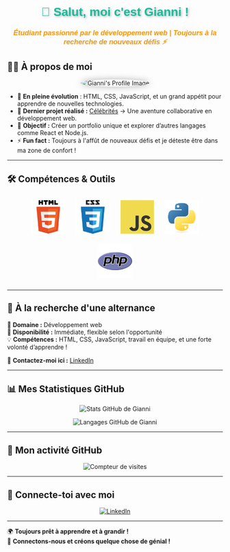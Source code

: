 <h1 align="center" style="font-family: 'Arial', sans-serif; color: #1abc9c; text-shadow: 2px 2px 5px rgba(0, 0, 0, 0.3);">🚀 Salut, moi c'est Gianni !</h1>

<h3 align="center" style="font-family: 'Verdana', sans-serif; color: #f39c12; font-style: italic; text-shadow: 1px 1px 3px rgba(0, 0, 0, 0.1);">Étudiant passionné par le développement web | Toujours à la recherche de nouveaux défis ⚡</h3>

## 👨‍💻 À propos de moi

<div align="center">
  <img src="https://avatars.githubusercontent.com/u/97645214?v=4" width="150" height="150" style="border-radius: 50%; box-shadow: 0 0 15px rgba(0, 0, 0, 0.3);" alt="Gianni's Profile Image">
</div>

- 🌱 **En pleine évolution** : HTML, CSS, JavaScript, et un grand appétit pour apprendre de nouvelles technologies.  
- 🔭 **Dernier projet réalisé :** [Célébrités](https://github.com/InnagBKI/Maes-Projet-) → Une aventure collaborative en développement web.  
- 🎯 **Objectif :** Créer un portfolio unique et explorer d’autres langages comme React et Node.js.  
- ⚡ **Fun fact :** Toujours à l'affût de nouveaux défis et je déteste être dans ma zone de confort !  

---

## 🛠️ Compétences & Outils

<p align="center"> 
  <img src="https://raw.githubusercontent.com/devicons/devicon/master/icons/html5/html5-original-wordmark.svg" alt="HTML5" width="80" height="80" style="margin: 10px;"> 
  <img src="https://raw.githubusercontent.com/devicons/devicon/master/icons/css3/css3-original-wordmark.svg" alt="CSS3" width="80" height="80" style="margin: 10px;">
  <img src="https://raw.githubusercontent.com/devicons/devicon/master/icons/javascript/javascript-original.svg" alt="JavaScript" width="80" height="80" style="margin: 10px;">
  <img src="https://raw.githubusercontent.com/devicons/devicon/master/icons/python/python-original.svg" alt="Python" width="80" height="80" style="margin: 10px;">
  <img src="https://raw.githubusercontent.com/devicons/devicon/master/icons/php/php-original.svg" alt="PHP" width="80" height="80" style="margin: 10px;">
</p>

---

## 🎯 À la recherche d'une alternance

💼 **Domaine :** Développement web  
📆 **Disponibilité :** Immédiate, flexible selon l'opportunité  
💡 **Compétences :** HTML, CSS, JavaScript, travail en équipe, et une forte volonté d’apprendre !  

📩 **Contactez-moi ici :** [LinkedIn](https://linkedin.com/in/gianni-srt-786421337/)  

---

## 📊 Mes Statistiques GitHub

<p align="center">
  <img src="https://github-readme-stats.vercel.app/api?username=GianniSRT&show_icons=true&count_private=true&hide_title=true&theme=radical&hide=prs&line_height=20" alt="Stats GitHub de Gianni" />
</p>

<p align="center">
  <img src="https://github-readme-stats.vercel.app/api/top-langs?username=GianniSRT&show_icons=true&locale=fr&layout=compact&theme=radical&line_height=20" alt="Langages GitHub de Gianni" />
</p>

---

## 🚀 Mon activité GitHub

<p align="center">
  <img src="https://komarev.com/ghpvc/?username=GianniSRT&label=Visiteurs%20GitHub&color=blue&style=flat&label=visiteurs" alt="Compteur de visites" />
</p>

---

## 🔗 Connecte-toi avec moi

<p align="center">
  <a href="https://linkedin.com/in/gianni-srt-786421337/" target="blank">
    <img src="https://img.shields.io/badge/LinkedIn-%230077B5.svg?style=social&logo=linkedin&logoColor=white" alt="LinkedIn" width="150" />
  </a>
</p>


---

🌍 **Toujours prêt à apprendre et à grandir !**  
👥 **Connectons-nous et créons quelque chose de génial !**
